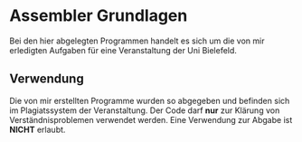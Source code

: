 Assembler Grundlagen
=========

Bei den hier abgelegten Programmen handelt es sich um die von mir erledigten Aufgaben für eine Veranstaltung der Uni Bielefeld.


Verwendung
----

Die von mir erstellten Programme wurden so abgegeben und befinden sich im Plagiatssystem der Veranstaltung. Der Code darf **nur** zur Klärung von Verständnisproblemen verwendet werden.
Eine Verwendung zur Abgabe ist **NICHT** erlaubt. 
